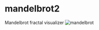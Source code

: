 # mandelbrot2
Mandelbrot fractal visualizer 
![mandelbrot](https://github.com/Xernary/mandelbrot2/assets/75204222/b79cdb5d-7d29-43d5-9536-e0b0bf374522)
